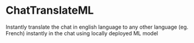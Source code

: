 # ChatTranslateML
Instantly translate the chat in english language to any other language (eg. French) instantly in the chat using locally deployed ML model
